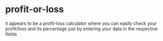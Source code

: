 # profit-or-loss
it appears to be a profit-loss calculator where you can easily check your profit/loss and its percentage just by entering your data in the respective fields 
